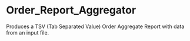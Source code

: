 # Order_Report_Aggregator
Produces a TSV (Tab Separated Value) Order Aggregate Report with data from an input file.
